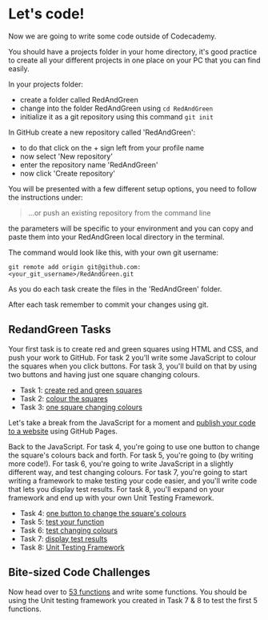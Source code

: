 # Let's code!

Now we are going to write some code outside of Codecademy.

You should have a projects folder in your home directory, it's good practice to create all your different projects in one place on your PC that you can find easily.

In your projects folder:

* create a folder called RedAndGreen
* change into the folder RedAndGreen using `cd RedAndGreen`
* initialize it as a git repository using this command `git init`

In GitHub create a new repository called 'RedAndGreen':

* to do that click on the + sign left from your profile name
* now select 'New repository'
* enter the repository name 'RedAndGreen'
* now click 'Create repository'

You will be presented with a few different setup options, you need to follow the instructions under:

> ...or push an existing repository from the command line

the parameters will be specific to your environment and you can copy and paste them into your RedAndGreen local directory in the terminal.  

The command would look like this, with your own git username:

```
git remote add origin git@github.com:<your_git_username>/RedAndGreen.git
```

As you do each task create the files in the 'RedAndGreen' folder.

After each task remember to commit your changes using git.

## RedandGreen Tasks  

Your first task is to create red and green squares using HTML and CSS, and push your work to GitHub. For task 2 you'll write some JavaScript to colour the squares when you click buttons. For task 3, you'll build on that by using two buttons and having just one square changing colours.

* Task 1: [create red and green squares](t1-create-red-and-green-squares.md)
* Task 2: [colour the squares](t2-colour-the-squares.md)
* Task 3: [one square changing colours](t3-one-square-changing-colours.md)

Let's take a break from the JavaScript for a moment and [publish your code to a website](publish-your-code-to-a-website.md) using GitHub Pages.

Back to the JavaScript. For task 4, you're going to use one button to change the square's colours back and forth. For task 5, you're going to (by writing more code!). For task 6, you're going to write JavaScript in a slightly different way, and test changing colours. For task 7, you're going to start writing a framework to make testing your code easier, and you'll write code that lets you display test results. For task 8, you'll expand on your framework and end up with your own Unit Testing Framework.

* Task 4: [one button to change the square's colours](t4-one-button-to-change-square-colours.md)
* Task 5: [test your function](t5-test-your-function.md)
* Task 6: [test changing colours](t6-test-changing-colours.md)
* Task 7: [display test results](t7-display-test-results.md)
* Task 8: [Unit Testing Framework](t8-unit-testing-framework.md)

## Bite-sized Code Challenges

Now head over to [53 functions](https://github.com/codex-academy/53functions/blob/master/README.md) and write some functions. You should be using the Unit testing framework you created in Task 7 & 8 to test the first 5 functions.
